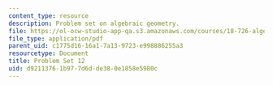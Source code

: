 ```yaml
---
content_type: resource
description: Problem set on algebraic geometry.
file: https://ol-ocw-studio-app-qa.s3.amazonaws.com/courses/18-726-algebraic-geometry-spring-2009/d92113761b977d6dde380e1858e5980c_MIT18_726s09_pset12.pdf
file_type: application/pdf
parent_uid: c1775d16-16a1-7a13-9723-e998886255a3
resourcetype: Document
title: Problem Set 12
uid: d9211376-1b97-7d6d-de38-0e1858e5980c
---
```

